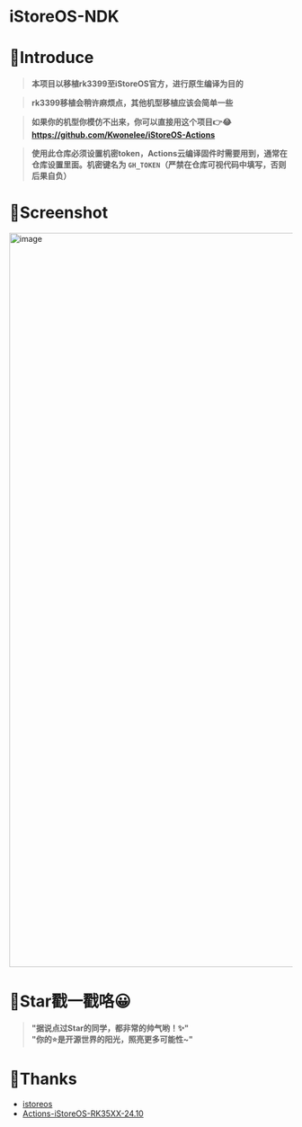# iStoreOS-NDK

# 🤔Introduce
> **本项目以移植rk3399至iStoreOS官方，进行原生编译为目的**

> **rk3399移植会稍许麻烦点，其他机型移植应该会简单一些**

> **如果你的机型你模仿不出来，你可以直接用这个项目👉😂https://github.com/Kwonelee/iStoreOS-Actions**

> **使用此仓库必须设置机密token，Actions云编译固件时需要用到，通常在仓库设置里面。机密键名为 `GH_TOKEN`（严禁在仓库可视代码中填写，否则后果自负）**

# 🤗Screenshot
<img width="2559" height="1306" alt="image" src="https://github.com/user-attachments/assets/05f48f13-9034-4ca4-b08c-dd4f8e1ae955" />

# 🌟Star戳一戳咯😀
> **"据说点过Star的同学，都非常的帅气哟！✨"**  
> **"你的⭐️是开源世界的阳光，照亮更多可能性~"**  

# 🙏Thanks
- [istoreos](https://github.com/istoreos/istoreos)
- [Actions-iStoreOS-RK35XX-24.10](https://github.com/xiaomeng9597/Actions-iStoreOS-RK35XX-24.10)
